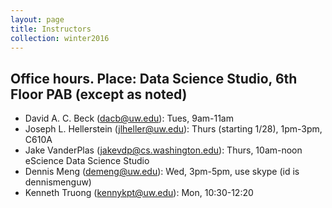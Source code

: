 ```yaml
---
layout: page
title: Instructors
collection: winter2016
---
```


## Office hours. Place: Data Science Studio, 6th Floor PAB (except as noted)

- David A. C. Beck (dacb@uw.edu): Tues, 9am-11am
- Joseph L. Hellerstein (jlheller@uw.edu): Thurs (starting 1/28), 1pm-3pm, C610A
- Jake VanderPlas (jakevdp@cs.washington.edu): Thurs, 10am-noon eScience Data Science Studio
- Dennis Meng (demeng@uw.edu): Wed, 3pm-5pm, use skype (id is dennismenguw)
- Kenneth Truong (kennykpt@uw.edu): Mon, 10:30-12:20
